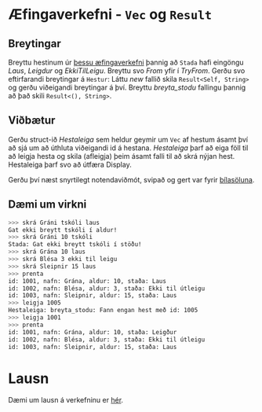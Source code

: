 # Æfingaverkefni - `Vec` og `Result`

## Breytingar

Breyttu hestinum úr [þessu æfingaverkefni](./klasar_enum.md) þannig að `Stada` hafi eingöngu *Laus*, *Leigdur* og *EkkiTilLeigu*. Breyttu svo *From* yfir í *TryFrom*. Gerðu svo eftirfarandi breytingar á `Hestur`: Láttu *new* fallið skila `Result<Self, String>` og gerðu viðeigandi breytingar á því. Breyttu *breyta_stodu* fallingu þannig að það skili `Result<(), String>`.

## Viðbætur

Gerðu struct-ið *Hestaleiga* sem heldur geymir um `Vec` af hestum ásamt því að sjá um að úthluta viðeigandi id á hestana. *Hestaleiga* þarf að eiga föll til að leigja hesta og skila (afleigja) þeim ásamt falli til að skrá nýjan hest. Hestaleiga þarf svo að útfæra Display.

Gerðu því næst snyrtilegt notendaviðmót, svipað og gert var fyrir [bílasöluna](../../Timar/bilasala/src/main.rs).

## Dæmi um virkni

```bash
>>> skrá Gráni tskóli laus
Gat ekki breytt tskóli í aldur!
>>> skrá Gráni 10 tskóli
Stada: Gat ekki breytt tskóli í stöðu!
>>> skrá Grána 10 laus
>>> skrá Blésa 3 ekki til leigu
>>> skrá Sleipnir 15 laus
>>> prenta
id: 1001, nafn: Grána, aldur: 10, staða: Laus
id: 1002, nafn: Blésa, aldur: 3, staða: Ekki til útleigu
id: 1003, nafn: Sleipnir, aldur: 15, staða: Laus
>>> leigja 1005 
Hestaleiga: breyta_stodu: Fann engan hest með id: 1005
>>> leigja 1001
>>> prenta
id: 1001, nafn: Grána, aldur: 10, staða: Leigður
id: 1002, nafn: Blésa, aldur: 3, staða: Ekki til útleigu
id: 1003, nafn: Sleipnir, aldur: 15, staða: Laus
```

# Lausn

Dæmi um lausn á verkefninu er [hér](./lausn_klasar_enum_vec/src/).

